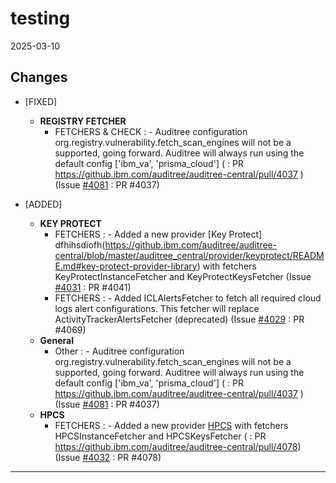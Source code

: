# testing

2025-03-10

## Changes

- [FIXED]
  - **REGISTRY FETCHER**
      - FETCHERS & CHECK : - Auditree configuration org.registry.vulnerability.fetch_scan_engines will not be a supported, going forward. Auditree will always run using the default config ['ibm_va', 'prisma_cloud'] ( : PR https://github.ibm.com/auditree/auditree-central/pull/4037 ) (Issue [#4081](https://github.ibm.com/auditree/auditree-central/issues/4081) : PR #4037)

- [ADDED]
  - **KEY PROTECT**
      - FETCHERS : - Added a new provider [Key Protect] dfhihsdiofh(https://github.ibm.com/auditree/auditree-central/blob/master/auditree_central/provider/keyprotect/README.md#key-protect-provider-library) with fetchers KeyProtectInstanceFetcher and KeyProtectKeysFetcher  (Issue [#4031](https://github.ibm.com/auditree/auditree-central/issues/4031) : PR #4041)
      - FETCHERS : - Added ICLAlertsFetcher to fetch all required cloud logs alert configurations. This fetcher will replace ActivityTrackerAlertsFetcher (deprecated)  (Issue [#4029](https://github.ibm.com/auditree/auditree-central/issues/4029) : PR #4069)
  - **General**
      - Other : - Auditree configuration org.registry.vulnerability.fetch_scan_engines will not be a supported, going forward. Auditree will always run using the default config ['ibm_va', 'prisma_cloud'] ( : PR https://github.ibm.com/auditree/auditree-central/pull/4037 ) (Issue [#4081](https://github.ibm.com/auditree/auditree-central/issues/4081) : PR #4037)
  - **HPCS**
      - FETCHERS : - Added a new provider [HPCS](https://github.ibm.com/auditree/auditree-central/blob/master/auditree_central/provider/hpcs/README.md#hyper-protect-crypto-services-hpcs-provider-library) with fetchers HPCSInstanceFetcher and HPCSKeysFetcher ( : PR https://github.ibm.com/auditree/auditree-central/pull/4078) (Issue [#4032](https://github.ibm.com/auditree/auditree-central/issues/4032) : PR #4078)

---